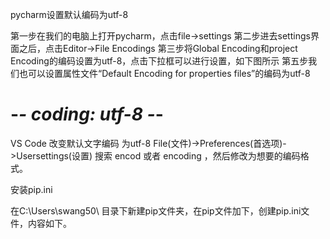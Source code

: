 pycharm设置默认编码为utf-8

第一步在我们的电脑上打开pycharm，点击file->settings
第二步进去settings界面之后，点击Editor->File Encodings 
第三步将Global Encoding和project Encoding的编码设置为utf-8，点击下拉框可以进行设置，如下图所示
第五步我们也可以设置属性文件“Default Encoding for properties files”的编码为utf-8


# -*- coding: utf-8 -*-  

VS Code 改变默认文字编码 为utf-8
File(文件)->Preferences(首选项)->Usersettings(设置)
搜索 encod  或者 encoding ，然后修改为想要的编码格式。


安装pip.ini

在C:\Users\swang50\ 目录下新建pip文件夹，在pip文件加下，创建pip.ini文件，内容如下。


